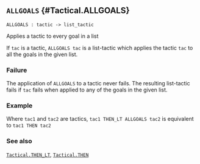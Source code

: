 ## `ALLGOALS` {#Tactical.ALLGOALS}


```
ALLGOALS : tactic -> list_tactic
```



Applies a tactic to every goal in a list


If `tac` is a tactic, `ALLGOALS tac` is a list-tactic which
applies the tactic `tac` to all the goals in the given list.

### Failure

The application of `ALLGOALS` to a tactic never fails.
The resulting list-tactic fails if
`tac` fails when applied to any of the goals in the given list.

### Example

Where `tac1` and `tac2` are tactics,
`tac1 THEN_LT ALLGOALS tac2` is equivalent to `tac1 THEN tac2`

### See also

[`Tactical.THEN_LT`](#Tactical.THEN_LT), [`Tactical.THEN`](#Tactical.THEN)

